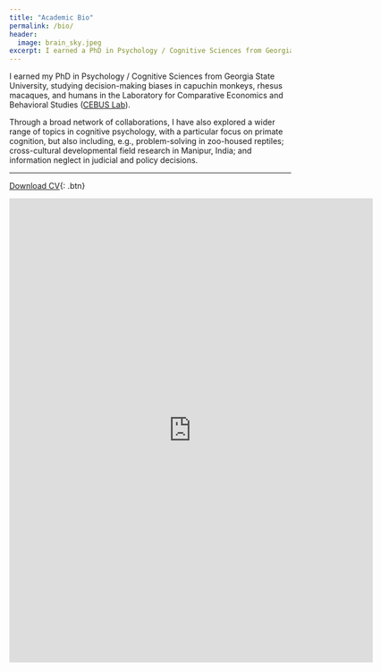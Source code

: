 ```yaml
---
title: "Academic Bio"
permalink: /bio/
header:
  image: brain_sky.jpeg
excerpt: I earned a PhD in Psychology / Cognitive Sciences from Georgia State University, studying decision-making biases within the primate lineage.
---
```


<!-- {% include toc title=page.title %} -->

I earned my PhD in Psychology / Cognitive Sciences from Georgia State University, studying decision-making biases in capuchin monkeys, rhesus macaques, and humans in the Laboratory for Comparative Economics and Behavioral Studies ([CEBUS Lab](http://www.sarah-brosnan.com/lab)).

Through a broad network of collaborations, I have also explored a wider range of topics in cognitive psychology, with a particular focus on primate cognition, but also including, e.g., problem-solving in zoo-housed reptiles; cross-cultural developmental field research in Manipur, India; and information neglect in judicial and policy decisions.

***

[<i class='fa fa-file-pdf-o'></i> Download CV](https://github.com/jwatzek/cv/raw/master/cv.pdf){: .btn}

<iframe src="https://docs.google.com/viewer?url=https://github.com/jwatzek/cv/raw/master/cv.pdf&embedded=true" style="width:650px; height:830px;" frameborder="0"></iframe>

